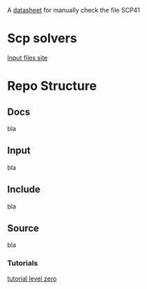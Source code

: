 A [datasheet](https://drive.google.com/file/d/1DPyXL8jzvfu6cZT-VOKrIl8oxo5cJX_n/view?usp=sharing) for manually check the file SCP41 

# Scp solvers
[Input files site](http://people.brunel.ac.uk/~mastjjb/jeb/orlib/scpinfo.html)

# Repo Structure

## Docs
bla
## Input
bla
## Include
bla
## Source
bla

### Tutorials
[tutorial level zero](https://www.youtube.com/watch?v=J9pbdFSTGVI)

